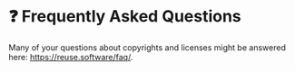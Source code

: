 <!--
SPDX-FileCopyrightText: © 2025 Romain Brault <mail@romainbrault.com>

SPDX-License-Identifier: CC0-1.0
-->

# ❓ Frequently Asked Questions

Many of your questions about copyrights and licenses might be answered here:
<https://reuse.software/faq/>.
